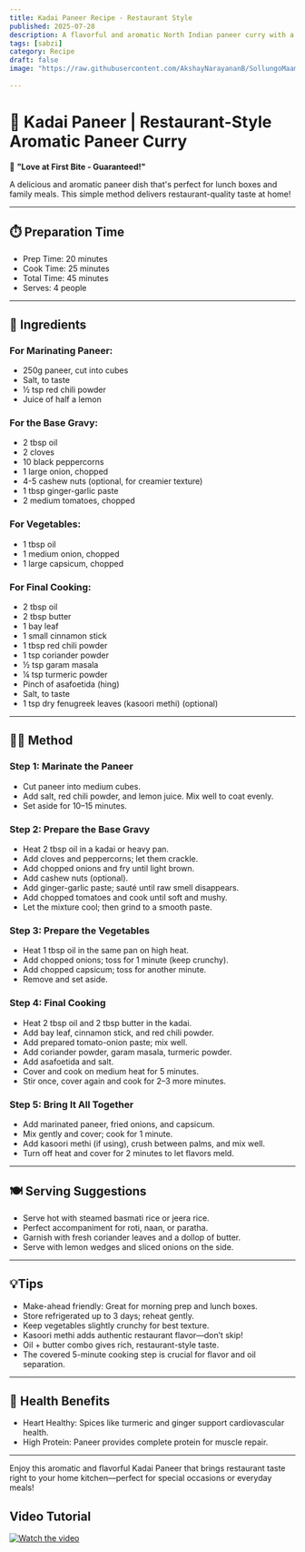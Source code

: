 ```yaml
---
title: Kadai Paneer Recipe - Restaurant Style  
published: 2025-07-28  
description: A flavorful and aromatic North Indian paneer curry with a rich tomato-onion gravy and bold spices. Perfect for lunch boxes and family meals.  
tags: [sabzi]  
category: Recipe  
draft: false  
image: "https://raw.githubusercontent.com/AkshayNarayananB/SollungoMaami/master/images/kadai paneer.png" 
 
---
```


# 🍛 Kadai Paneer | Restaurant-Style Aromatic Paneer Curry

💝 **"Love at First Bite - Guaranteed!"**

A delicious and aromatic paneer dish that's perfect for lunch boxes and family meals. This simple method delivers restaurant-quality taste at home!

---

## ⏱️ Preparation Time

- Prep Time: 20 minutes  
- Cook Time: 25 minutes  
- Total Time: 45 minutes  
- Serves: 4 people  

---

## 🥄 Ingredients

### For Marinating Paneer:  
- 250g paneer, cut into cubes  
- Salt, to taste  
- ½ tsp red chili powder  
- Juice of half a lemon  

### For the Base Gravy:  
- 2 tbsp oil  
- 2 cloves  
- 10 black peppercorns  
- 1 large onion, chopped  
- 4-5 cashew nuts (optional, for creamier texture)  
- 1 tbsp ginger-garlic paste  
- 2 medium tomatoes, chopped  

### For Vegetables:  
- 1 tbsp oil  
- 1 medium onion, chopped  
- 1 large capsicum, chopped  

### For Final Cooking:  
- 2 tbsp oil  
- 2 tbsp butter  
- 1 bay leaf  
- 1 small cinnamon stick  
- 1 tbsp red chili powder  
- 1 tsp coriander powder  
- ½ tsp garam masala  
- ¼ tsp turmeric powder  
- Pinch of asafoetida (hing)  
- Salt, to taste  
- 1 tsp dry fenugreek leaves (kasoori methi) (optional)  

---

## 👨‍🍳 Method

### Step 1: Marinate the Paneer  
- Cut paneer into medium cubes.  
- Add salt, red chili powder, and lemon juice. Mix well to coat evenly.  
- Set aside for 10–15 minutes.  

### Step 2: Prepare the Base Gravy  
- Heat 2 tbsp oil in a kadai or heavy pan.  
- Add cloves and peppercorns; let them crackle.  
- Add chopped onions and fry until light brown.  
- Add cashew nuts (optional).  
- Add ginger-garlic paste; sauté until raw smell disappears.  
- Add chopped tomatoes and cook until soft and mushy.  
- Let the mixture cool; then grind to a smooth paste.  

### Step 3: Prepare the Vegetables  
- Heat 1 tbsp oil in the same pan on high heat.  
- Add chopped onions; toss for 1 minute (keep crunchy).  
- Add chopped capsicum; toss for another minute.  
- Remove and set aside.  

### Step 4: Final Cooking  
- Heat 2 tbsp oil and 2 tbsp butter in the kadai.  
- Add bay leaf, cinnamon stick, and red chili powder.  
- Add prepared tomato-onion paste; mix well.  
- Add coriander powder, garam masala, turmeric powder.  
- Add asafoetida and salt.  
- Cover and cook on medium heat for 5 minutes.  
- Stir once, cover again and cook for 2–3 more minutes.  

### Step 5: Bring It All Together  
- Add marinated paneer, fried onions, and capsicum.  
- Mix gently and cover; cook for 1 minute.  
- Add kasoori methi (if using), crush between palms, and mix well.  
- Turn off heat and cover for 2 minutes to let flavors meld.  

---

## 🍽️ Serving Suggestions

- Serve hot with steamed basmati rice or jeera rice.  
- Perfect accompaniment for roti, naan, or paratha.  
- Garnish with fresh coriander leaves and a dollop of butter.  
- Serve with lemon wedges and sliced onions on the side.  

---

## 💡Tips

- Make-ahead friendly: Great for morning prep and lunch boxes.  
- Store refrigerated up to 3 days; reheat gently.  
- Keep vegetables slightly crunchy for best texture.  
- Kasoori methi adds authentic restaurant flavor—don’t skip!  
- Oil + butter combo gives rich, restaurant-style taste.  
- The covered 5-minute cooking step is crucial for flavor and oil separation.  

---

## 🌟 Health Benefits

- Heart Healthy: Spices like turmeric and ginger support cardiovascular health.  
- High Protein: Paneer provides complete protein for muscle repair.  
  

---

Enjoy this aromatic and flavorful Kadai Paneer that brings restaurant taste right to your home kitchen—perfect for special occasions or everyday meals!


## Video Tutorial

[![Watch the video](https://img.youtube.com/vi/VIDEO_ID/0.jpg)](https://youtu.be/t4-DP_17Upg?si=MuszRG1hMi3jprml)
